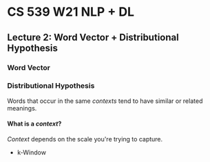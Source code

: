 # CS 539 W21 NLP + DL
## Lecture 2: Word Vector + Distributional Hypothesis 

### Word Vector
### Distributional Hypothesis
Words that occur in the same *contexts* tend to have similar or related meanings.
#### What is a *context*?
*Context* depends on the scale you're trying to capture. 
- k-Window

